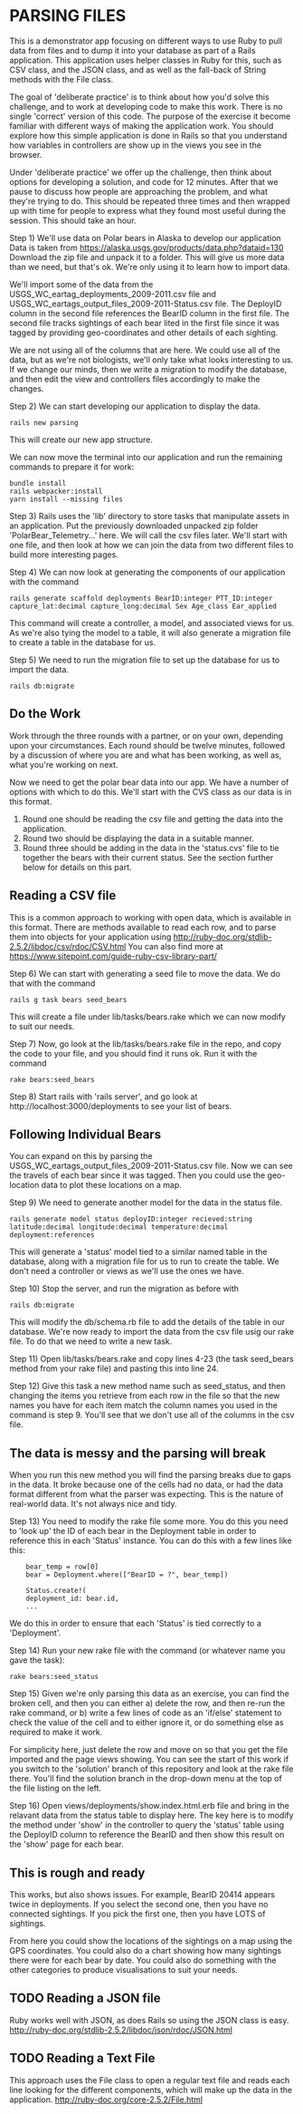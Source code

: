 # PARSING FILES

This is a demonstrator app focusing on different ways to use Ruby to pull data from files and to dump it into your database as part of a Rails application. This application uses helper classes in Ruby for this, such as CSV class, and the JSON class, and as well as the fall-back of String methods with the File class.

The goal of 'deliberate practice' is to think about how you'd solve this challenge, and to work at developing code to make this work. There is no single 'correct' version of this code. The purpose of the exercise it become familiar with different ways of making the application work. You should explore how this simple application is done in Rails so that you understand how variables in controllers are show up in the views you see in the browser.

Under 'deliberate practice' we offer up the challenge, then think about options for developing a solution, and code for 12 minutes. After that we pause to discuss how people are approaching the problem, and what they're trying to do. This should be repeated three times and then wrapped up with time for people to express what they found most useful during the session. This should take an hour.

Step 1) We'll use data on Polar bears in Alaska to develop our application
Data is taken from https://alaska.usgs.gov/products/data.php?dataid=130 Download the zip file and unpack it to a folder. This will give us more data than we need, but that's ok. We're only using it to learn how to import data.

We'll import some of the data from the USGS_WC_eartag_deployments_2009-2011.csv file and USGS_WC_eartags_output_files_2009-2011-Status.csv file. The DeployID column in the second file references the BearID column in the first file. The second file tracks sightings of each bear lited in the first file since it was tagged by providing geo-coordinates and other details of each sighting.

We are not using all of the columns that are here. We could use all of the data, but as we're not biologists, we'll only take what looks interesting to us. If we change our minds, then we write a migration to modify the database, and then edit the view and controllers files accordingly to make the changes. 

Step 2) We can start developing our application to display the data.

    rails new parsing

This will create our new app structure. 

We can now move the terminal into our application and run the remaining commands to prepare it for work:

    bundle install
    rails webpacker:install
    yarn install --missing files


Step 3) Rails uses the 'lib' directory to store tasks that manipulate assets in an application. Put the previously downloaded unpacked zip folder 'PolarBear_Telemetry...' here. We will call the csv files later. We'll start with one file, and then look at how we can join the data from two different files to build more interesting pages.

Step 4) We can now look at generating the components of our application with the command

    rails generate scaffold deployments BearID:integer PTT_ID:integer capture_lat:decimal capture_long:decimal Sex Age_class Ear_applied

This command will create a controller, a model, and associated views for us. As we're also tying the model to a table, it will also generate a migration file to create a table in the database for us. 

Step 5) We need to run the migration file to set up the database for us to import the data.

    rails db:migrate
 
## Do the Work 
Work through the three rounds with a partner, or on your own, depending upon your circumstances. Each round should be twelve minutes, followed by a discussion of where you are and what has been working, as well as, what you're working on next.

Now we need to get the polar bear data into our app. We have a number of options with which to do this. We'll start with the CVS class as our data is in this format.

1. Round one should be reading the csv file and getting the data into the application.
2. Round two should be displaying the data in a suitable manner.
3. Round three should be adding in the data in the 'status.cvs' file to tie together the bears with their current status. See the section further below for details on this part.

## Reading a CSV file
This is a common approach to working with open data, which is available in this format. There are methods available to read each row, and to parse them into objects for your application using http://ruby-doc.org/stdlib-2.5.2/libdoc/csv/rdoc/CSV.html You can also find more at https://www.sitepoint.com/guide-ruby-csv-library-part/

Step 6) We can start with generating a seed file to move the data. We do that with the command

    rails g task bears seed_bears

This will create a file under lib/tasks/bears.rake which we can now modify to suit our needs.

Step 7) Now, go look at the lib/tasks/bears.rake file in the repo, and copy the code to your file, and you should find it runs ok. Run it with the command

    rake bears:seed_bears

Step 8) Start rails with 'rails server', and go look at http://localhost:3000/deployments to see your list of bears.

## Following Individual Bears
You can expand on this by parsing the USGS_WC_eartags_output_files_2009-2011-Status.csv file. Now we can see the travels of each bear since it was tagged. Then you could use the geo-location data to plot these locations on a map.

Step 9) We need to generate another model for the data in the status file.

    rails generate model status deployID:integer recieved:string latitude:decimal longitude:decimal temperature:decimal deployment:references

This will generate a 'status' model tied to a similar named table in the database, along with a migration file for us to run to create the table. We don't need a controller or views as we'll use the ones we have. 

Step 10) Stop the server, and run the migration as before with 

    rails db:migrate

This will modify the db/schema.rb file to add the details of the table in our database. We're now ready to import the data from the csv file usig our rake file. To do that we need to write a new task.

Step 11) Open lib/tasks/bears.rake and copy lines 4-23 (the task seed_bears method from your rake file) and pasting this into line 24.

Step 12) Give this task a new method name such as seed_status, and then changing the items you retrieve from each row in the file so that the new names you have for each item match the column names you used in the command is step 9. You'll see that we don't use all of the columns in the csv file.

## The data is messy and the parsing will break

When you run this new method you will find the parsing breaks due to gaps in the data. It broke because one of the cells had no data, or had the data format different from what the parser was expecting. This is the nature of real-world data. It's not always nice and tidy.

Step 13) You need to modify the rake file some more. You do this you need to 'look up' the ID of each bear in the Deployment table in order to reference this in each 'Status' instance. You can do this with a few lines like this:

        bear_temp = row[0]
        bear = Deployment.where(["BearID = ?", bear_temp])
        
        Status.create!(
        deployment_id: bear.id,
        ...
We do this in order to ensure that each 'Status' is tied correctly to a 'Deployment'.

Step 14) Run your new rake file with the command (or whatever name you gave the task):

    rake bears:seed_status

Step 15) Given we're only parsing this data as an exercise, you can find the broken cell, and then you can either a) delete the row, and then re-run the rake command, or b) write a few lines of code as an 'if/else' statement to check the value of the cell and to either ignore it, or do something else as required to make it work. 

For simplicity here, just delete the row and move on so that you get the file imported and the page views showing. You can see the start of this work if you switch to the 'solution' branch of this repository and look at the rake file there. You'll find the solution branch in the drop-down menu at the top of the file listing on the left.

Step 16) Open views/deployments/show.index.html.erb file and bring in the relavant data from the status table to display here. The key here is to modify the method under 'show' in the controller to query the 'status' table using the DeployID column to reference the BearID and then show this result on the 'show' page for each bear.

## This is rough and ready

This works, but also shows issues. For example, BearID 20414 appears twice in deployments. If you select the second one, then you have no connected sightings. If you pick the first one, then you have LOTS of sightings. 

From here you could show the locations of the sightings on a map using the GPS coordinates. You could also do a chart showing how many sightings there were for each bear by date. You could also do something with the other categories to produce visualisations to suit your needs.

##  TODO Reading a JSON file
Ruby works well with JSON, as does Rails so using the JSON class is easy. http://ruby-doc.org/stdlib-2.5.2/libdoc/json/rdoc/JSON.html

## TODO Reading a Text File
This approach uses the File class to open a regular text file and reads each line looking for the different components, which will make up the data in the application. http://ruby-doc.org/core-2.5.2/File.html
